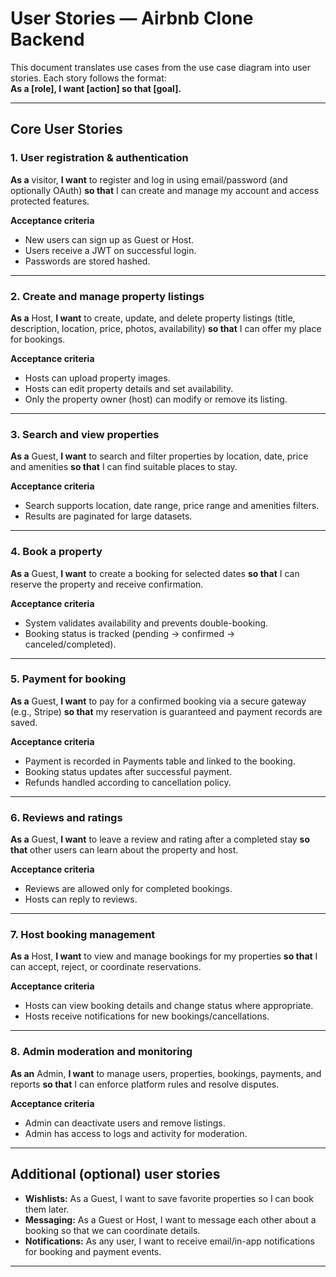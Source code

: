 # User Stories — Airbnb Clone Backend

This document translates use cases from the use case diagram into user stories. Each story follows the format:  
**As a [role], I want [action] so that [goal].**

---

## Core User Stories

### 1. User registration & authentication
**As a** visitor, **I want** to register and log in using email/password (and optionally OAuth) **so that** I can create and manage my account and access protected features.

**Acceptance criteria**
- New users can sign up as Guest or Host.
- Users receive a JWT on successful login.
- Passwords are stored hashed.

---

### 2. Create and manage property listings
**As a** Host, **I want** to create, update, and delete property listings (title, description, location, price, photos, availability) **so that** I can offer my place for bookings.

**Acceptance criteria**
- Hosts can upload property images.
- Hosts can edit property details and set availability.
- Only the property owner (host) can modify or remove its listing.

---

### 3. Search and view properties
**As a** Guest, **I want** to search and filter properties by location, date, price and amenities **so that** I can find suitable places to stay.

**Acceptance criteria**
- Search supports location, date range, price range and amenities filters.
- Results are paginated for large datasets.

---

### 4. Book a property
**As a** Guest, **I want** to create a booking for selected dates **so that** I can reserve the property and receive confirmation.

**Acceptance criteria**
- System validates availability and prevents double-booking.
- Booking status is tracked (pending → confirmed → canceled/completed).

---

### 5. Payment for booking
**As a** Guest, **I want** to pay for a confirmed booking via a secure gateway (e.g., Stripe) **so that** my reservation is guaranteed and payment records are saved.

**Acceptance criteria**
- Payment is recorded in Payments table and linked to the booking.
- Booking status updates after successful payment.
- Refunds handled according to cancellation policy.

---

### 6. Reviews and ratings
**As a** Guest, **I want** to leave a review and rating after a completed stay **so that** other users can learn about the property and host.

**Acceptance criteria**
- Reviews are allowed only for completed bookings.
- Hosts can reply to reviews.

---

### 7. Host booking management
**As a** Host, **I want** to view and manage bookings for my properties **so that** I can accept, reject, or coordinate reservations.

**Acceptance criteria**
- Hosts can view booking details and change status where appropriate.
- Hosts receive notifications for new bookings/cancellations.

---

### 8. Admin moderation and monitoring
**As an** Admin, **I want** to manage users, properties, bookings, payments, and reports **so that** I can enforce platform rules and resolve disputes.

**Acceptance criteria**
- Admin can deactivate users and remove listings.
- Admin has access to logs and activity for moderation.

---

## Additional (optional) user stories

- **Wishlists:** As a Guest, I want to save favorite properties so I can book them later.  
- **Messaging:** As a Guest or Host, I want to message each other about a booking so that we can coordinate details.  
- **Notifications:** As any user, I want to receive email/in-app notifications for booking and payment events.

---
